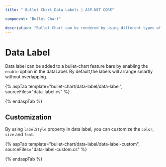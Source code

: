 ```yaml
---
title: " Bullet Chart Data Labels | ASP.NET CORE"

component: "Bullet Chart"

description: "Bullet Chart can be rendered by using different types of data source. They are called local data, remote data. "
---
```


# Data Label

Data label can be added to a bullet-chart feature bars by enabling the `enable` option in the dataLabel. By default,the labels will arrange smartly without overlapping.

{% aspTab template="bullet-chart/data-label/data-label", sourceFiles="data-label.cs" %}

{% endaspTab %}

## Customization

By using `labelStyle` property in data label, you can customize the `color`, `size` and `font`.

{% aspTab template="bullet-chart/data-label/data-label-custom", sourceFiles="data-label-custom.cs" %}

{% endaspTab %}